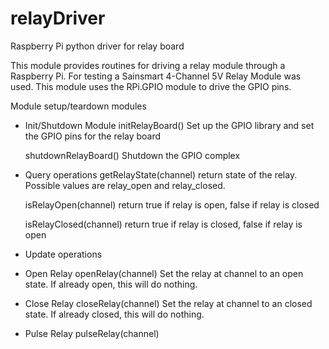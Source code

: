 # relayDriver
Raspberry Pi python driver for relay board

This module provides routines for driving a relay module through a Raspberry Pi. For testing a 
Sainsmart 4-Channel 5V Relay Module was used. This module uses the RPi.GPIO module to drive
the GPIO pins.

Module setup/teardown modules
- Init/Shutdown Module
    initRelayBoard()
      Set up the GPIO library and set the GPIO pins for the relay board

    shutdownRelayBoard()
      Shutdown the GPIO complex
      
- Query operations
    getRelayState(channel)
      return state of the relay. Possible values are relay_open and relay_closed.

    isRelayOpen(channel)
      return true if relay is open, false if relay is closed
      
    isRelayClosed(channel)
      return true if relay is closed, false if relay is open

- Update operations
- Open Relay
    openRelay(channel)
      Set the relay at channel to an open state. If already open, this will do nothing.

- Close Relay
    closeRelay(channel)
      Set the relay at channel to an closed state. If already closed, this will do nothing.
       
- Pulse Relay
     pulseRelay(channel)

